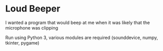 # Loud Beeper
I wanted a program that would beep at me when it was likely that the microphone was clipping

Run using Python 3, various modules are required (sounddevice, numpy, tkinter, pygame)